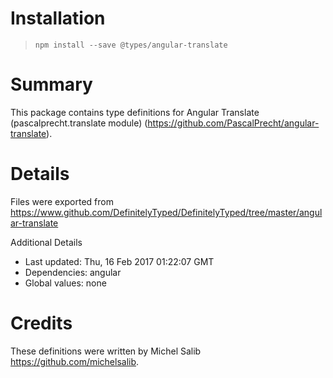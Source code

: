 # Installation
> `npm install --save @types/angular-translate`

# Summary
This package contains type definitions for Angular Translate (pascalprecht.translate module) (https://github.com/PascalPrecht/angular-translate).

# Details
Files were exported from https://www.github.com/DefinitelyTyped/DefinitelyTyped/tree/master/angular-translate

Additional Details
 * Last updated: Thu, 16 Feb 2017 01:22:07 GMT
 * Dependencies: angular
 * Global values: none

# Credits
These definitions were written by Michel Salib <https://github.com/michelsalib>.
